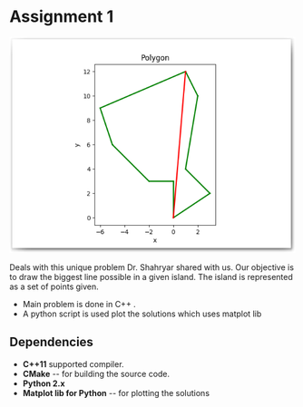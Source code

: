 # Assignment 1

![Assignment 1 solution](../img/issland.png?raw=true "Example island with the biggest landing strip")

Deals with this unique problem Dr. Shahryar shared with us. Our
objective is to draw the biggest line possible in a given island. The
island is represented as a set of points given.

- Main problem is done in C++ .
- A python script is used plot the solutions which uses matplot lib

## Dependencies

- **C++11** supported compiler.
- **CMake** -- for building the source code.
- **Python 2.x**
- **Matplot lib for Python** -- for plotting the solutions

